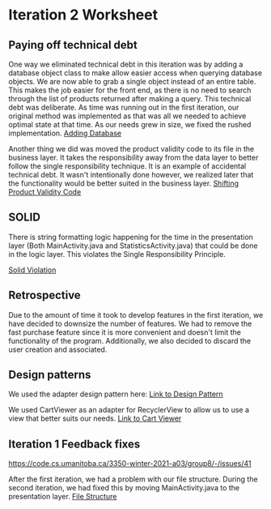 Iteration 2 Worksheet
=====================

Paying off technical debt
--------------------------

One way we eliminated technical debt in this iteration was by adding a database object class to make allow easier access when querying database objects. We are now able to grab a single object instead of an entire table. This makes the job easier for the front end, as there is no need to search through the list of products returned after making a query. This technical debt was deliberate. As time was running out in the first iteration, our original method was implemented as that was all we needed to achieve optimal state at that time. As our needs grew in size, we fixed the rushed implementation.
[Adding Database](https://code.cs.umanitoba.ca/3350-winter-2021-a03/group8/-/commit/436ecd46cd39b081056df3a6fdcb34a410f31f6a)

Another thing we did was moved the product validity code to its file in the business layer. It takes the responsibility away from the data layer to better follow the single responsibility technique. It is an example of accidental technical debt. It wasn't intentionally done however, we realized later that the functionality would be better suited in the business layer.
[Shifting Product Validity Code](https://code.cs.umanitoba.ca/3350-winter-2021-a03/group8/-/commit/394db901775b9fe6408ba3235b9976b459f870f3)



SOLID
-----

There is string formatting logic happening for the time in the presentation layer (Both MainActivity.java and StatisticsActivity.java) that could be done in the logic layer. This violates the Single Responsibility Principle.

[Solid Violation](https://code.cs.umanitoba.ca/3350-winter-2021-a01/group-8-overfeed-the-world/-/issues/22)

Retrospective
-------------

Due to the amount of time it took to develop features in the first iteration, we have decided to downsize the number of features. We had to remove the fast purchase feature since it is more convenient and doesn't limit the functionality of the program. Additionally, we also decided to discard the user creation and associated.



Design patterns
----------------

We used the adapter design pattern here:
[Link to Design Pattern](https://code.cs.umanitoba.ca/3350-winter-2021-a03/group8/-/blob/dev/app/src/main/java/com/example/clothingappframework/presentation/cart/CartViewer.java)

We used CartViewer as an adapter for RecyclerView to allow us to use a view that better suits our needs.
[Link to Cart Viewer](https://sourcemaking.com/design_patterns/adapter)

Iteration 1 Feedback fixes
---------------------------

https://code.cs.umanitoba.ca/3350-winter-2021-a03/group8/-/issues/41

After the first iteration, we had a problem with our file structure. During the second iteration, we had fixed this by moving MainActivity.java to the presentation layer.
[File Structure](https://code.cs.umanitoba.ca/3350-winter-2021-a03/group8/-/commit/bf121414b78e084443523009ab52dfa021adb169)



